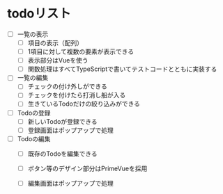 # todoリスト

- [ ] 一覧の表示
  - [ ] 項目の表示（配列）
  - [ ] 1項目に対して複数の要素が表示できる
  - [ ] 表示部分はVueを使う
  - [ ] 関数処理はすべてTypeScriptで書いてテストコードとともに実装する
- [ ] 一覧の編集
  - [ ] チェックの付け外しができる
  - [ ] チェックを付けたら打消し船が入る
  - [ ] 生きているTodoだけの絞り込みができる
- [ ] Todoの登録
  - [ ] 新しいTodoが登録できる
  - [ ] 登録画面はポップアップで処理
- [ ] Todoの編集
  - [ ] 既存のTodoを編集できる
  - [ ] ボタン等のデザイン部分はPrimeVueを採用
  - [ ] 編集画面はポップアップで処理
  